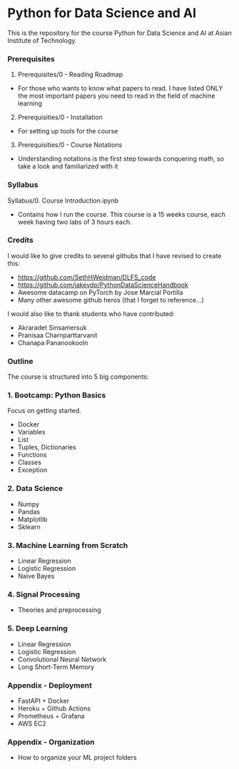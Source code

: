 # Python for Data Science and AI

This is the repository for the course Python for Data Science and AI at Asian Institute of Technology.

### Prerequisites

1. Prerequisites/0 - Reading Roadmap
  - For those who wants to know what papers to read.  I have listed ONLY the most important papers you need to read in the field of machine learning
2. Prerequisities/0 - Installation
  - For setting up tools for the course
3. Prerequisities/0 - Course Notations
  - Understanding notations is the first step towards conquering math, so take a look and familiarized with it
  
 ### Syllabus
 
Syllabus/0. Course Introduction.ipynb
 - Contains how I run the course.  This course is a 15 weeks course, each week having two labs of 3 hours each.

### Credits

I would like to give credits to several githubs that I have revised to create this:

- https://github.com/SethHWeidman/DLFS_code
- https://github.com/jakevdp/PythonDataScienceHandbook
- Awesome datacamp on PyTorch by Jose Marcial Portilla
- Many other awesome github heros (that I forget to reference...)

I would also like to thank students who have contributed:

- Akraradet Sinsamersuk
- Pranisaa Charnparttarvanit
- Chanapa Pananookooln

### Outline

The course is structured into 5 big components:

### 1. Bootcamp: Python Basics
Focus on getting started.
  - Docker
  - Variables
  - List
  - Tuples, Dictionaries
  - Functions
  - Classes
  - Exception

### 2. Data Science
  - Numpy
  - Pandas
  - Matplotlib
  - Sklearn
  
### 3. Machine Learning from Scratch
- Linear Regression
- Logistic Regression
- Naive Bayes 

### 4. Signal Processing
- Theories and preprocessing

### 5. Deep Learning
  - Linear Regression
  - Logistic Regression
  - Convolutional Neural Network
  - Long Short-Term Memory
  
### Appendix -  Deployment 
  - FastAPI + Docker
  - Heroku + Github Actions
  - Prometheus + Grafana
  - AWS EC2

### Appendix - Organization
  - How to organize your ML project folders
